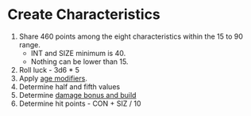 <!-- TITLE: Character Creation -->
<!-- SUBTITLE: Steps -->

# Create Characteristics
1. Share 460 points among the eight characteristics within the 15 to 90 range. 
	* INT and SIZE minimum is 40.
	* Nothing can be lower than 15.
2. Roll luck - 3d6 * 5
3. Apply  [age modifiers](investigator-age).
4. Determine half and fifth values
5. Determine [damage bonus and build](/damage-bonus-build)
6. Determine hit points - CON + SIZ / 10
